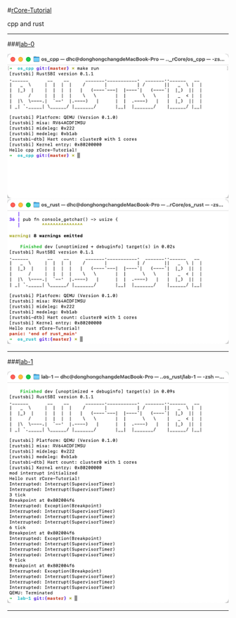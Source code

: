 
#[rCore-Tutorial](https://github.com/rcore-os/rCore-Tutorial)

cpp and rust

---

###[lab-0](https://github.com/rcore-os/rCore-Tutorial/tree/master/docs/lab-0/guide)

![lab-0_cpp](./readme_res/lab-0_cpp.png)
![lab-0_rust](./readme_res/lab-0_rust.png)

---

###[lab-1](https://github.com/rcore-os/rCore-Tutorial/tree/master/docs/lab-1/guide)

![lab-1_rust](./readme_res/lab-1_rust.png)

---
